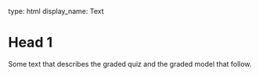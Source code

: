 type: html
display_name: Text

# Head 1

Some text that describes the graded quiz and the graded model that follow. 


